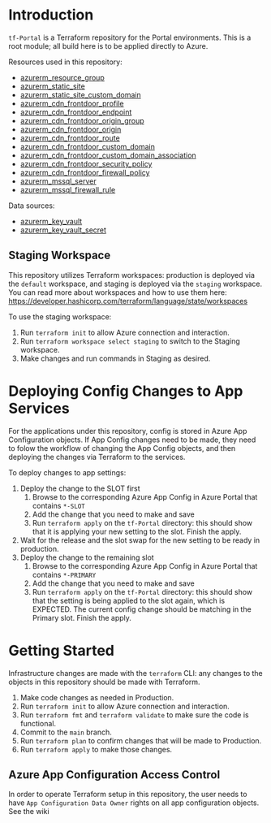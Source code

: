# Introduction 
`tf-Portal` is a Terraform repository for the Portal environments. This is a root module; all build here is to be applied directly to Azure.

Resources used in this repository:
* [azurerm_resource_group](https://registry.terraform.io/providers/hashicorp/azurerm/latest/docs/resources/resource_group)
* [azurerm_static_site](https://registry.terraform.io/providers/hashicorp/azurerm/latest/docs/resources/static_site)
* [azurerm_static_site_custom_domain](https://registry.terraform.io/providers/hashicorp/azurerm/latest/docs/resources/static_site_custom_domain)
* [azurerm_cdn_frontdoor_profile](https://registry.terraform.io/providers/hashicorp/azurerm/latest/docs/resources/cdn_frontdoor_profile)
* [azurerm_cdn_frontdoor_endpoint](https://registry.terraform.io/providers/hashicorp/azurerm/latest/docs/resources/cdn_frontdoor_endpoint)
* [azurerm_cdn_frontdoor_origin_group](https://registry.terraform.io/providers/hashicorp/azurerm/latest/docs/resources/cdn_frontdoor_origin_group)
* [azurerm_cdn_frontdoor_origin](https://registry.terraform.io/providers/hashicorp/azurerm/latest/docs/resources/cdn_frontdoor_origin)
* [azurerm_cdn_frontdoor_route](https://registry.terraform.io/providers/hashicorp/azurerm/latest/docs/resources/cdn_frontdoor_route)
* [azurerm_cdn_frontdoor_custom_domain](https://registry.terraform.io/providers/hashicorp/azurerm/latest/docs/resources/cdn_frontdoor_custom_domain)
* [azurerm_cdn_frontdoor_custom_domain_association](https://registry.terraform.io/providers/hashicorp/azurerm/latest/docs/resources/cdn_frontdoor_custom_domain_association)
* [azurerm_cdn_frontdoor_security_policy](https://registry.terraform.io/providers/hashicorp/azurerm/latest/docs/resources/cdn_frontdoor_security_policy)
* [azurerm_cdn_frontdoor_firewall_policy](https://registry.terraform.io/providers/hashicorp/azurerm/latest/docs/resources/cdn_frontdoor_firewall_policy)
* [azurerm_mssql_server](https://registry.terraform.io/providers/hashicorp/azurerm/latest/docs/resources/mssql_server)
* [azurerm_mssql_firewall_rule](https://registry.terraform.io/providers/hashicorp/azurerm/latest/docs/resources/mssql_firewall_rule)

Data sources:
* [azurerm_key_vault](https://registry.terraform.io/providers/hashicorp/azurerm/latest/docs/data-sources/key_vault)
* [azurerm_key_vault_secret](https://registry.terraform.io/providers/hashicorp/azurerm/latest/docs/data-sources/key_vault_secret)

## Staging Workspace
This repository utilizes Terraform workspaces: production is deployed via the `default` workspace, and staging is deployed via the `staging` workspace. You can read more about workspaces and how to use them here: https://developer.hashicorp.com/terraform/language/state/workspaces

To use the staging workspace:

1. Run `terraform init` to allow Azure connection and interaction.
1. Run `terraform workspace select staging` to switch to the Staging workspace.
1. Make changes and run commands in Staging as desired.

# Deploying Config Changes to App Services
For the applications under this repository, config is stored in Azure App Configuration objects. If App Config changes need to be made, they need to folow the workflow of changing the App Config objects, and then deploying the changes via Terraform to the services.

To deploy changes to app settings:
1. Deploy the change to the SLOT first
    1. Browse to the corresponding Azure App Config in Azure Portal that contains `*-SLOT`
    2. Add the change that you need to make and save
    3. Run `terraform apply` on the `tf-Portal` directory: this should show that it is applying your new setting to the slot. Finish the apply.
2. Wait for the release and the slot swap for the new setting to be ready in production.
3. Deploy the change to the remaining slot
    1. Browse to the corresponding Azure App Config in Azure Portal that contains `*-PRIMARY`
    2. Add the change that you need to make and save
    3. Run `terraform apply` on the `tf-Portal` directory: this should show that the setting is being applied to the slot again, which is EXPECTED. The current config change should be matching in the Primary slot. Finish the apply.

# Getting Started
Infrastructure changes are made with the `terraform` CLI: any changes to the objects in this repository should be made with Terraform.

1. Make code changes as needed in Production.
1. Run `terraform init` to allow Azure connection and interaction.
1. Run `terraform fmt` and `terraform validate` to make sure the code is functional.
1. Commit to the `main` branch.
1. Run `terraform plan` to confirm changes that will be made to Production.
1. Run `terraform apply` to make those changes.

## Azure App Configuration Access Control
In order to operate Terraform setup in this repository, the user needs to have `App Configuration Data Owner` rights on all app configuration objects. See the wiki